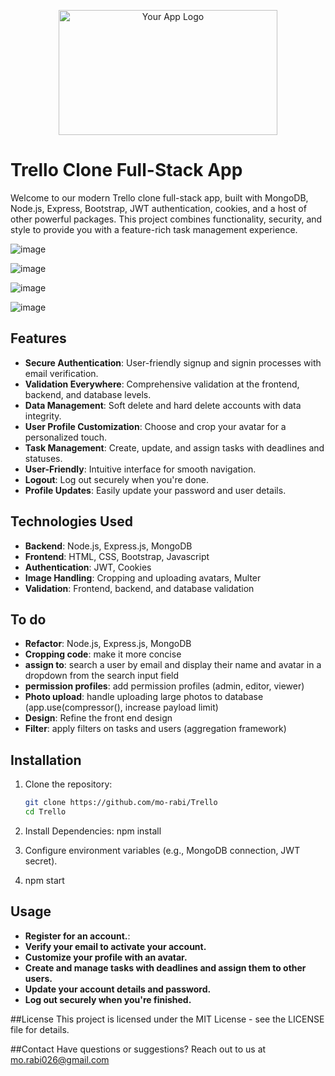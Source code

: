 <p align="center">
  <img src="https://logos-world.net/wp-content/uploads/2021/03/Trello-Logo.png" alt="Your App Logo" width="350" height="200">
</p>

# Trello Clone Full-Stack App

Welcome to our modern Trello clone full-stack app, built with MongoDB, Node.js, Express, Bootstrap, JWT authentication, cookies, and a host of other powerful packages. This project combines functionality, security, and style to provide you with a feature-rich task management experience.


![image](https://github.com/Mo-Rabi/Trello/assets/69902912/b09ca2fd-aff7-4296-83b3-269f16fd73bd)

![image](https://github.com/Mo-Rabi/Trello-Full-Stack/assets/69902912/c355ad2c-2c0f-4151-b680-0750e872e64d)

![image](https://github.com/Mo-Rabi/Trello/assets/69902912/7d3bc8b7-105d-49b9-bdbb-037e89fbbc1d)

![image](https://github.com/Mo-Rabi/Trello-Full-Stack/assets/69902912/10a88e19-3077-4302-ac2b-e0cad24fe15c)





## Features

- **Secure Authentication**: User-friendly signup and signin processes with email verification.
- **Validation Everywhere**: Comprehensive validation at the frontend, backend, and database levels.
- **Data Management**: Soft delete and hard delete accounts with data integrity.
- **User Profile Customization**: Choose and crop your avatar for a personalized touch.
- **Task Management**: Create, update, and assign tasks with deadlines and statuses.
- **User-Friendly**: Intuitive interface for smooth navigation.
- **Logout**: Log out securely when you're done.
- **Profile Updates**: Easily update your password and user details.

## Technologies Used

- **Backend**: Node.js, Express.js, MongoDB
- **Frontend**: HTML, CSS, Bootstrap, Javascript
- **Authentication**: JWT, Cookies
- **Image Handling**: Cropping and uploading avatars, Multer
- **Validation**: Frontend, backend, and database validation

## To do

- **Refactor**: Node.js, Express.js, MongoDB
- **Cropping code**: make it more concise
- **assign to**: search a user by email and display their name and avatar in a dropdown from the search input field
- **permission profiles**: add permission profiles (admin, editor, viewer)
- **Photo upload**: handle uploading large photos to database (app.use(compressor(), increase payload limit)
- **Design**: Refine the front end design
- **Filter**: apply filters on tasks and users (aggregation framework)

  
## Installation

1. Clone the repository:

   ```bash
   git clone https://github.com/mo-rabi/Trello
   cd Trello
2. Install Dependencies:
  npm install
3. Configure environment variables (e.g., MongoDB connection, JWT secret).
4. npm start


## Usage

- **Register for an account.**:
- **Verify your email to activate your account.**
- **Customize your profile with an avatar.**
- **Create and manage tasks with deadlines and assign them to other users.**
- **Update your account details and password.**
- **Log out securely when you're finished.**


##License
This project is licensed under the MIT License - see the LICENSE file for details.

##Contact
Have questions or suggestions? Reach out to us at mo.rabi026@gmail.com
